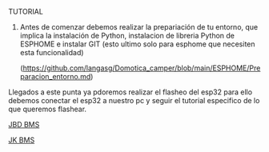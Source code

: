 TUTORIAL

1. Antes de comenzar debemos realizar la prepariación de tu entorno, que implica la instalación de Python, instalacion de libreria Python de ESPHOME e instalar GIT (esto ultimo solo para esphome que necesiten esta funcionalidad)
  
   (https://github.com/langasg/Domotica_camper/blob/main/ESPHOME/Preparacion_entorno.md)


Llegados a este punta ya pdoremos realizar el flasheo del esp32 para ello debemos conectar el esp32 a nuestro pc y seguir el tutorial especifico de lo que queremos flashear.

[JBD BMS](https://github.com/langasg/Domotica_camper/blob/main/ESPHOME/JBD_BMS/README.md)

[JK BMS](https://github.com/langasg/Domotica_camper/blob/main/ESPHOME/JK_BMS/README.md)
